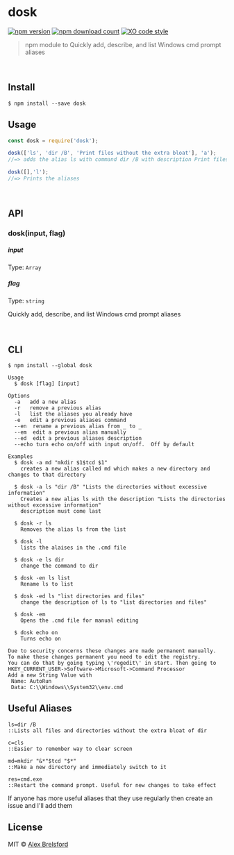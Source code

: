 # dosk
[![npm version](https://img.shields.io/npm/v/dosk.svg)](https://www.npmjs.com/package/dosk)
[![npm download count](http://img.shields.io/npm/dm/dosk.svg?style=flat)](http://npmjs.org/dosk)
[![XO code style](https://img.shields.io/badge/code_style-XO-5ed9c7.svg)](https://github.com/sindresorhus/xo)
> npm module to Quickly add, describe, and list Windows cmd prompt aliases

<br>

## Install

```
$ npm install --save dosk
```


## Usage

```js
const dosk = require('dosk');

dosk(['ls', 'dir /B', 'Print files without the extra bloat'], 'a');
//=> adds the alias ls with command dir /B with description Print files without the extra bloat

dosk([],'l');
//=> Prints the aliases
```

<br>

## API

### dosk(input, flag)

##### input

Type: `Array`

##### flag

Type: `string`

Quickly add, describe, and list Windows cmd prompt aliases

<br>

## CLI

```
$ npm install --global dosk
```

```
Usage
  $ dosk [flag] [input]

Options
  -a   add a new alias
  -r   remove a previous alias
  -l   list the aliases you already have
  -e   edit a previous aliases command
  --en  rename a previous alias from _ to _
  --em  edit a previous alias manually
  --ed  edit a previous aliases description
  --echo turn echo on/off with input on/off.  Off by default

Examples
  $ dosk -a md "mkdir $1$tcd $1"
    creates a new alias called md which makes a new directory and changes to that directory

  $ dosk -a ls "dir /B" "Lists the directories without excessive information"
    Creates a new alias ls with the description "Lists the directories without excessive information"
    description must come last

  $ dosk -r ls
    Removes the alias ls from the list

  $ dosk -l
    lists the alaises in the .cmd file

  $ dosk -e ls dir
    change the command to dir

  $ dosk -en ls list
    Rename ls to list

  $ dosk -ed ls "list directories and files"
    change the description of ls to "list directories and files"

  $ dosk -em
    Opens the .cmd file for manual editing

  $ dosk echo on
    Turns echo on

Due to security concerns these changes are made permanent manually.
To make these changes permanent you need to edit the registry.
You can do that by going typing \'regedit\' in start. Then going to
HKEY_CURRENT_USER->Software->Microsoft->Command Processor
Add a new String Value with
 Name: AutoRun
 Data: C:\\Windows\\System32\\env.cmd
```

## Useful Aliases

```
ls=dir /B
::Lists all files and directories without the extra bloat of dir

c=cls
::Easier to remember way to clear screen

md=mkdir "&*"$tcd "$*"
::Make a new directory and immediately switch to it

res=cmd.exe
::Restart the command prompt. Useful for new changes to take effect
```

If anyone has more useful aliases that they use regularly then create an issue and I'll add them

## License

MIT © [Alex Brelsford](abrelsfo.github.io)
